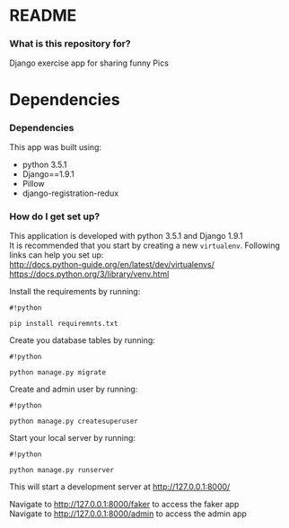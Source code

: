 # README #

### What is this repository for? ###

Django exercise app for sharing funny Pics

Dependencies
=============
### Dependencies ###

This app was built using:
* python 3.5.1
* Django==1.9.1
* Pillow
* django-registration-redux


### How do I get set up? ###
This application is developed with python 3.5.1 and Django 1.9.1     
It is recommended that you start by creating a new ``virtualenv``. Following links can help you set up:    
http://docs.python-guide.org/en/latest/dev/virtualenvs/    
https://docs.python.org/3/library/venv.html

Install the requirements by running:
```
#!python

pip install requiremnts.txt
```
Create you database tables by running:
```
#!python

python manage.py migrate
```
Create and admin user by running:
```
#!python

python manage.py createsuperuser
```
Start your local server by running:
```
#!python

python manage.py runserver
```
This will start a development server at http://127.0.0.1:8000/

Navigate to http://127.0.0.1:8000/faker to access the faker app    
Navigate to http://127.0.0.1:8000/admin to access the admin app